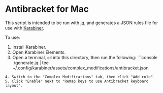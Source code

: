 # Antibracket for Mac

This script is intended to be run with [jq](https://github.com/stedolan/jq), and generates a JSON rules file for use with [Karabiner](https://pqrs.org/osx/karabiner/).

To use:
1. Install Karabiner.
2. Open Karabiner Elements.
3. Open a terminal, `cd` into this directory, then run the following: ```console
./generate.jq | tee ~/.config/karabiner/assets/complex_modifications/antibracket.json
```
4. Switch to the "Complex Modifications" tab, then click "Add rule".
5. Click "Enable" next to "Remap keys to use Antibracket keyboard layout".
